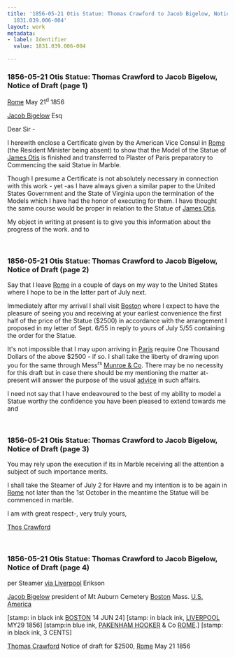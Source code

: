 ```yaml
---
title: '1856-05-21 Otis Statue: Thomas Crawford to Jacob Bigelow, Notice of Draft,
  1831.039.006-004'
layout: work
metadata:
- label: Identifier
  value: 1831.039.006-004

---
```

<div class="pages">
<div id="page-1130704">
<h3><a name="page-1130704">1856-05-21 Otis Statue: Thomas Crawford to Jacob Bigelow, Notice of Draft (page 1)</a></h3>
<div class="page-content">
<p><a href='/pages/subjects/52564' title='Rome, Italy'>Rome</a> <date when='1856-05-21'>May 21<sup>d</sup> 1856</date></p>
<p><a href='/pages/subjects/52529' title='Bigelow, Jacob'>Jacob Bigelow</a> Esq</p>
<p>Dear Sir -</p>
<p>I herewith enclose a Certificate<span class='line-break'> </span>given by the American Vice Consul in <a href='/pages/subjects/52564' title='Rome, Italy'>Rome</a><span class='line-break'> </span>(the Resident Minister being absent) to<span class='line-break'> </span>show that the Model of the Statue of<span class='line-break'> </span><a href='/pages/subjects/54268' title='James Otis Statue'>James Otis</a> is finished and transferred<span class='line-break'> </span>to Plaster of Paris preparatory to Commencing<span class='line-break'> </span>the said Statue in Marble.</p>
<p>Though I presume a Certificate<span class='line-break'> </span>is not absolutely necessary in connection with<span class='line-break'> </span>this work - yet -as I have always given a<span class='line-break'> </span>similar paper to the United States Government<span class='line-break'> </span>and the State of Virginia upon the termination<span class='line-break'> </span>of the Models which I have had the honor<span class='line-break'> </span>of executing for them. I have thought the same<span class='line-break'> </span>course would be proper in relation to the <span class='line-break'> </span>Statue of <a href='/pages/subjects/54268' title='James Otis Statue'>James Otis</a>.</p>
<p>My object in writing at<span class='line-break'> </span>present is to give you this information<span class='line-break'> </span>about the progress of the work. and to</p>
</div>
</div>
<br />
<div id="page-1130705">
<h3><a name="page-1130705">1856-05-21 Otis Statue: Thomas Crawford to Jacob Bigelow, Notice of Draft (page 2)</a></h3>
<div class="page-content">
<p>Say that I leave <a href='/pages/subjects/52564' title='Rome, Italy'>Rome</a> in a couple of days<span class='line-break'> </span>on my way to the United States where I hope to<span class='line-break'> </span>be in the latter part of July next.</p>
<p>Immediately after my arrival I shall visit<span class='line-break'> </span><a href='/pages/subjects/52559' title='Boston, MA'>Boston</a> where I expect to have the pleasure<span class='line-break'> </span>of seeing you and receiving at your<span class='line-break'> </span>earliest convenience the first half of the price<span class='line-break'> </span>of the Statue ($2500) in accordance with the<span class='line-break'> </span>arrangement I proposed in my letter of<span class='line-break'> </span>Sept. 6/55 in reply to yours of July 5/55<span class='line-break'> </span>containing the order for the Statue.</p>
<p>It's not impossible that I may<span class='line-break'> </span>upon arriving in <a href='/pages/subjects/54374' title='Paris, France'>Paris</a> require One Thousand<span class='line-break'> </span>Dollars of the above $2500 - if so. I shall<span class='line-break'> </span>take the liberty of drawing upon you for<span class='line-break'> </span>the same through Mess<sup>rs</sup> <a href='/pages/subjects/54510' title='Munroe &amp; Co.'>Munroe &amp; Co</a>.<span class='line-break'> </span>There may be no necessity for this draft<span class='line-break'> </span>but in case there should be my mentioning<span class='line-break'> </span>the matter at-present will answer the<span class='line-break'> </span>purpose of the usual <ins>advice</ins> in such affairs.</p>
<p>I need not say that I have endeavoured<span class='line-break'> </span>to the best of my ability to model a Statue<span class='line-break'> </span>worthy the confidence you have been<span class='line-break'> </span>pleased to extend towards me and</p>
</div>
</div>
<br />
<div id="page-1130706">
<h3><a name="page-1130706">1856-05-21 Otis Statue: Thomas Crawford to Jacob Bigelow, Notice of Draft (page 3)</a></h3>
<div class="page-content">
<p>You may rely upon the execution if its in<span class='line-break'> </span>Marble receiving all the attention a subject<span class='line-break'> </span>of such importance merits.</p>
<p>I shall take the Steamer of<span class='line-break'> </span><date when='1856-07-02'>July 2</date> for Havre and my intention is to<span class='line-break'> </span>be again in <a href='/pages/subjects/52564' title='Rome, Italy'>Rome</a> not later than the <date when='1856-10-01'>1st October</date><span class='line-break'> </span>in the meantime the Statue will be commenced<span class='line-break'> </span>in marble.</p>
<p>I am with great respect-,<span class='line-break'> </span>very truly yours,</p>
<p><a href='/pages/subjects/53236' title='Crawford, Thomas'>Thos Crawford</a><span class='line-break'> </span></p>
</div>
</div>
<br />
<div id="page-1130707">
<h3><a name="page-1130707">1856-05-21 Otis Statue: Thomas Crawford to Jacob Bigelow, Notice of Draft (page 4)</a></h3>
<div class="page-content">
<p>per Steamer<span class='line-break'> </span><ins>via <a href='/pages/subjects/52562' title='Liverpool, UK'>Liverpool</a></ins>  Erikson</p>
<p><a href='/pages/subjects/52529' title='Bigelow, Jacob'>Jacob Bigelow</a><span class='line-break'> </span>president of Mt Auburn<span class='line-break'> </span>Cemetery<span class='line-break'> </span><ins><a href='/pages/subjects/52559' title='Boston, MA'>Boston</a></ins><span class='line-break'> </span>Mass.<span class='line-break'> </span><ins>U.S. America </ins></p>
<p>[stamp: in black ink <a href='/pages/subjects/52559' title='Boston, MA'>BOSTON</a> <date when='1856-06-14'>14 JUN</date> 24]<span class='line-break'> </span>[stamp: in black ink, <a href='/pages/subjects/52562' title='Liverpool, UK'>LIVERPOOL</a> <date when='1856-05-29'>MY29 1856</date>]<span class='line-break'> </span>[stamp:in blue ink, <a href='/pages/subjects/53583' title='Packenham Hooker &amp; Co.'>PAKENHAM HOOKER</a> &amp; Co <a href='/pages/subjects/52564' title='Rome, Italy'>ROME</a>.]<span class='line-break'> </span>[stamp: in black ink, 3 CENTS]</p>
<p><a href='/pages/subjects/53236' title='Crawford, Thomas'>Thomas Crawford</a><span class='line-break'> </span>Notice of draft for $2500,<span class='line-break'> </span><a href='/pages/subjects/52564' title='Rome, Italy'>Rome</a> <date when='1856-05-21'>May 21 1856</date></p>
</div>
</div>
<br />
</div>
